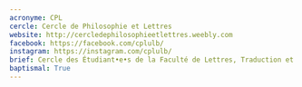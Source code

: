 ```yaml
---
acronyme: CPL
cercle: Cercle de Philosophie et Lettres
website: http://cercledephilosophieetlettres.weebly.com
facebook: https://facebook.com/cplulb/
instagram: https://instagram.com/cplulb/
brief: Cercle des Étudiant•e•s de la Faculté de Lettres, Traduction et Communication
baptismal: True
---
```


